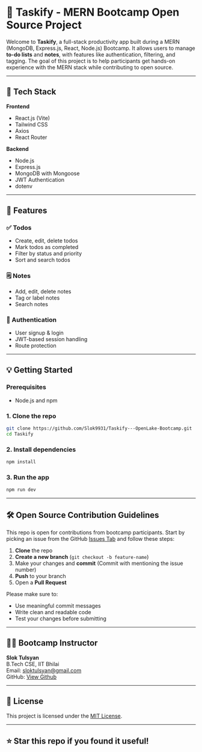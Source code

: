 # 📝 Taskify - MERN Bootcamp Open Source Project

Welcome to **Taskify**, a full-stack productivity app built during a MERN (MongoDB, Express.js, React, Node.js) Bootcamp. It allows users to manage **to-do lists** and **notes**, with features like authentication, filtering, and tagging. The goal of this project is to help participants get hands-on experience with the MERN stack while contributing to open source.

---

## 🚀 Tech Stack

**Frontend**  
- React.js (Vite)  
- Tailwind CSS  
- Axios  
- React Router  

**Backend**  
- Node.js  
- Express.js  
- MongoDB with Mongoose  
- JWT Authentication  
- dotenv

---

## 🧠 Features

### ✅ Todos
- Create, edit, delete todos
- Mark todos as completed
- Filter by status and priority
- Sort and search todos

### 🗒️ Notes
- Add, edit, delete notes
- Tag or label notes
- Search notes

### 🔐 Authentication
- User signup & login
- JWT-based session handling
- Route protection

---

## 💡 Getting Started

### Prerequisites

- Node.js and npm

### 1. Clone the repo

```bash
git clone https://github.com/Slok9931/Taskify---OpenLake-Bootcamp.git
cd Taskify
```
### 2. Install dependencies
```bash
npm install
```
### 3. Run the app
```bash
npm run dev
```

---

## 🛠️ Open Source Contribution Guidelines

This repo is open for contributions from bootcamp participants. Start by picking an issue from the GitHub [Issues Tab](https://github.com/Slok9931/Taskify---OpenLake-Bootcamp/issues) and follow these steps:

1. **Clone** the repo  
2. **Create a new branch** (`git checkout -b feature-name`)  
3. Make your changes and **commit** (Commit with mentioning the issue number) 
4. **Push** to your branch  
5. Open a **Pull Request**

Please make sure to:
- Use meaningful commit messages  
- Write clean and readable code  
- Test your changes before submitting

---

## 👨‍🏫 Bootcamp Instructor

**Slok Tulsyan**  
B.Tech CSE, IIT Bhilai  
Email: sloktulsyan@gmail.com  
GitHub: [View Github](https://github.com/Slok9931)

---

## 📄 License

This project is licensed under the [MIT License](LICENSE).

---

## ⭐ Star this repo if you found it useful!

